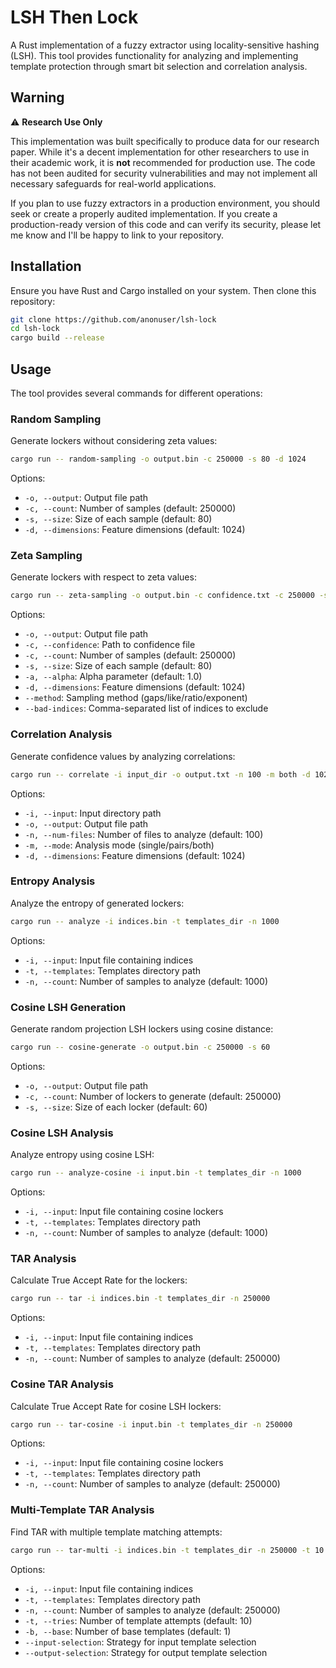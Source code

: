 # LSH Then Lock

A Rust implementation of a fuzzy extractor using locality-sensitive hashing (LSH). This tool provides functionality for analyzing and implementing template protection through smart bit selection and correlation analysis.

## Warning

⚠️ **Research Use Only**

This implementation was built specifically to produce data for our research paper. While it's a decent implementation for other researchers to use in their academic work, it is **not** recommended for production use. The code has not been audited for security vulnerabilities and may not implement all necessary safeguards for real-world applications.

If you plan to use fuzzy extractors in a production environment, you should seek or create a properly audited implementation. If you create a production-ready version of this code and can verify its security, please let me know and I'll be happy to link to your repository.

## Installation

Ensure you have Rust and Cargo installed on your system. Then clone this repository:

```bash
git clone https://github.com/anonuser/lsh-lock
cd lsh-lock
cargo build --release
```

## Usage

The tool provides several commands for different operations:

### Random Sampling

Generate lockers without considering zeta values:

```bash
cargo run -- random-sampling -o output.bin -c 250000 -s 80 -d 1024
```

Options:
- `-o, --output`: Output file path
- `-c, --count`: Number of samples (default: 250000)
- `-s, --size`: Size of each sample (default: 80)
- `-d, --dimensions`: Feature dimensions (default: 1024)

### Zeta Sampling

Generate lockers with respect to zeta values:

```bash
cargo run -- zeta-sampling -o output.bin -c confidence.txt -c 250000 -s 80 -a 1.0 --method exponent -d 1024
```

Options:
- `-o, --output`: Output file path
- `-c, --confidence`: Path to confidence file
- `-c, --count`: Number of samples (default: 250000)
- `-s, --size`: Size of each sample (default: 80)
- `-a, --alpha`: Alpha parameter (default: 1.0)
- `-d, --dimensions`: Feature dimensions (default: 1024)
- `--method`: Sampling method (gaps/like/ratio/exponent)
- `--bad-indices`: Comma-separated list of indices to exclude

### Correlation Analysis

Generate confidence values by analyzing correlations:

```bash
cargo run -- correlate -i input_dir -o output.txt -n 100 -m both -d 1024
```

Options:
- `-i, --input`: Input directory path
- `-o, --output`: Output file path
- `-n, --num-files`: Number of files to analyze (default: 100)
- `-m, --mode`: Analysis mode (single/pairs/both)
- `-d, --dimensions`: Feature dimensions (default: 1024)

### Entropy Analysis

Analyze the entropy of generated lockers:

```bash
cargo run -- analyze -i indices.bin -t templates_dir -n 1000
```

Options:
- `-i, --input`: Input file containing indices
- `-t, --templates`: Templates directory path
- `-n, --count`: Number of samples to analyze (default: 1000)

### Cosine LSH Generation

Generate random projection LSH lockers using cosine distance:

```bash
cargo run -- cosine-generate -o output.bin -c 250000 -s 60
```

Options:
- `-o, --output`: Output file path
- `-c, --count`: Number of lockers to generate (default: 250000)
- `-s, --size`: Size of each locker (default: 60)

### Cosine LSH Analysis

Analyze entropy using cosine LSH:

```bash
cargo run -- analyze-cosine -i input.bin -t templates_dir -n 1000
```

Options:
- `-i, --input`: Input file containing cosine lockers
- `-t, --templates`: Templates directory path
- `-n, --count`: Number of samples to analyze (default: 1000)

### TAR Analysis

Calculate True Accept Rate for the lockers:

```bash
cargo run -- tar -i indices.bin -t templates_dir -n 250000
```

Options:
- `-i, --input`: Input file containing indices
- `-t, --templates`: Templates directory path
- `-n, --count`: Number of samples to analyze (default: 250000)

### Cosine TAR Analysis

Calculate True Accept Rate for cosine LSH lockers:

```bash
cargo run -- tar-cosine -i input.bin -t templates_dir -n 250000
```

Options:
- `-i, --input`: Input file containing cosine lockers
- `-t, --templates`: Templates directory path
- `-n, --count`: Number of samples to analyze (default: 250000)

### Multi-Template TAR Analysis

Find TAR with multiple template matching attempts:

```bash
cargo run -- tar-multi -i indices.bin -t templates_dir -n 250000 -t 10 -b 1 --input-selection strategy --output-selection strategy
```

Options:
- `-i, --input`: Input file containing indices
- `-t, --templates`: Templates directory path
- `-n, --count`: Number of samples to analyze (default: 250000)
- `-t, --tries`: Number of template attempts (default: 10)
- `-b, --base`: Number of base templates (default: 1)
- `--input-selection`: Strategy for input template selection
- `--output-selection`: Strategy for output template selection
